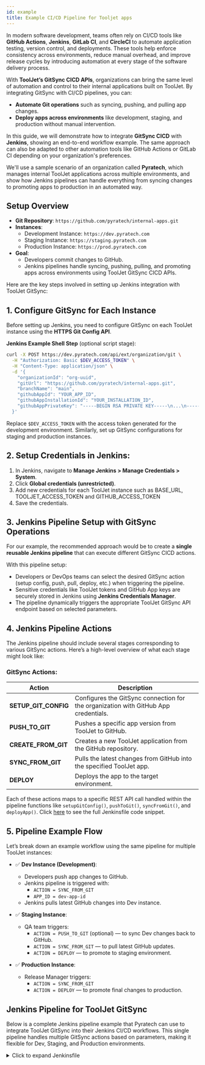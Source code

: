 ```yaml
---
id: example
title: Example CI/CD Pipeline for Tooljet apps
---
```


In modern software development, teams often rely on CI/CD tools like **GitHub Actions**, **Jenkins**, **GitLab CI**, and **CircleCI** to automate application testing, version control, and deployments. These tools help enforce consistency across environments, reduce manual overhead, and improve release cycles by introducing automation at every stage of the software delivery process.

With **ToolJet’s GitSync CICD APIs**, organizations can bring the same level of automation and control to their internal applications built on ToolJet. By integrating GitSync with CI/CD pipelines, you can:
- **Automate Git operations** such as syncing, pushing, and pulling app changes.
- **Deploy apps across environments** like development, staging, and production without manual intervention.

In this guide, we will demonstrate how to integrate **GitSync CICD** with **Jenkins**, showing an end-to-end workflow example. The same approach can also be adapted to other automation tools like GitHub Actions or GitLab CI depending on your organization's preferences.

We'll use a sample scenario of an organization called **Pyratech**, which manages internal ToolJet applications across multiple environments, and show how Jenkins pipelines can handle everything from syncing changes to promoting apps to production in an automated way.


## Setup Overview
- **Git Repository**: `https://github.com/pyratech/internal-apps.git`
- **Instances**:
  - Development Instance: `https://dev.pyratech.com`
  - Staging Instance: `https://staging.pyratech.com`
  - Production Instance: `https://prod.pyratech.com`
- **Goal**:
  - Developers commit changes to GitHub.
  - Jenkins pipelines handle syncing, pushing, pulling, and promoting apps across environments using ToolJet GitSync CICD APIs.


Here are the key steps involved in setting up Jenkins integration with ToolJet GitSync:

## 1. Configure GitSync for Each Instance

Before setting up Jenkins, you need to configure GitSync on each ToolJet instance using the **HTTPS Git Config API**.

**Jenkins Example Shell Step** (optional script stage):
```bash
curl -X POST https://dev.pyratech.com/api/ext/organization/git \
  -H "Authorization: Basic $DEV_ACCESS_TOKEN" \
  -H "Content-Type: application/json" \
  -d '{
    "organizationId": "org-uuid",
    "gitUrl": "https://github.com/pyratech/internal-apps.git",
    "branchName": "main",
    "githubAppId": "YOUR_APP_ID",
    "githubAppInstallationId": "YOUR_INSTALLATION_ID",
    "githubAppPrivateKey": "-----BEGIN RSA PRIVATE KEY-----\n...\n-----END RSA PRIVATE KEY-----"
  }'
```
Replace `$DEV_ACCESS_TOKEN` with the access token generated for the development environment. Similarly, set up GitSync configurations for staging and production instances.


## 2. Setup Credentials in Jenkins:
1. In Jenkins, navigate to **Manage Jenkins > Manage Credentials > System**.
2. Click **Global credentials (unrestricted)**.
3. Add new credentials for each ToolJet instance such as BASE_URL, TOOLJET_ACCESS_TOKEN and GITHUB_ACCESS_TOKEN
4. Save the credentials.

## 3. Jenkins Pipeline Setup with GitSync Operations

For our example, the recommended approach would be to create a **single reusable Jenkins pipeline** that can execute different GitSync CICD actions.

With this pipeline setup:
- Developers or DevOps teams can select the desired GitSync action (setup config, push, pull, deploy, etc.) when triggering the pipeline.
- Sensitive credentials like ToolJet tokens and GitHub App keys are securely stored in Jenkins using **Jenkins Credentials Manager**.
- The pipeline dynamically triggers the appropriate ToolJet GitSync API endpoint based on selected parameters.

## 4. Jenkins Pipeline Actions

The Jenkins pipeline should include several stages corresponding to various GitSync actions. Here’s a high-level overview of what each stage might look like:

### GitSync Actions:
| Action | Description |
|--------|-------------|
| **SETUP_GIT_CONFIG** | Configures the GitSync connection for the organization with GitHub App credentials. |
| **PUSH_TO_GIT** | Pushes a specific app version from ToolJet to GitHub. |
| **CREATE_FROM_GIT** | Creates a new ToolJet application from the GitHub repository. |
| **SYNC_FROM_GIT** | Pulls the latest changes from GitHub into the specified ToolJet app. |
| **DEPLOY** | Deploys the app to the target environment. |

Each of these actions maps to a specific REST API call handled within the pipeline functions like `setupGitConfig()`, `pushToGit()`, `syncFromGit()`, and `deployApp()`. Click [here](/docs/development-lifecycle/cicd/example#jenkins-pipeline-for-tooljet-gitsync) to see the full Jenkinsfile code snippet.

## 5. Pipeline Example Flow 

Let’s break down an example workflow using the same pipeline for multiple ToolJet instances:

- ✅ **Dev Instance (Development)**:
    - Developers push app changes to GitHub.
    - Jenkins pipeline is triggered with:
      - `ACTION = SYNC_FROM_GIT`
      - `APP_ID = dev-app-id`
    - Jenkins pulls latest GitHub changes into Dev instance.

- ✅ **Staging Instance**:
    - QA team triggers:
      - `ACTION = PUSH_TO_GIT` (optional) — to sync Dev changes back to GitHub.
      - `ACTION = SYNC_FROM_GIT` — to pull latest GitHub updates.
      - `ACTION = DEPLOY` — to promote to staging environment.

- ✅ **Production Instance**:
    - Release Manager triggers:
      - `ACTION = SYNC_FROM_GIT`
      - `ACTION = DEPLOY` — to promote final changes to production.

## Jenkins Pipeline for ToolJet GitSync

Below is a complete Jenkins pipeline example that Pyratech can use to integrate ToolJet GitSync into their Jenkins CI/CD workflows. This single pipeline handles multiple GitSync actions based on parameters, making it flexible for Dev, Staging, and Production environments.

<details id="tj-dropdown">
<summary>Click to expand Jenkinsfile</summary>
```
pipeline {
    agent any

    environment {
        TOOLJET_BASE_URL = credentials('TOOLJET_BASE_URL') // Example: https://dev.pyratech.com
        TOOLJET_ACCESS_TOKEN = credentials('TOOLJET_ACCESS_TOKEN')
    }

    parameters {
        choice(
            name: 'ACTION',
            choices: [
                'SETUP_GIT_CONFIG',
                'PUSH_TO_GIT',.to
                'CREATE_FROM_GIT',
                'SYNC_FROM_GIT',
                'DEPLOY'
            ],
            description: 'Select the Git sync action to perform'
        )

        string(name: 'APP_ID', defaultValue: '', description: 'App ID (required for PUSH_TO_GIT, SYNC_FROM_GIT, DEPLOY)')
        string(name: 'VERSION_ID', defaultValue: '', description: 'Version ID (required for PUSH_TO_GIT)')
        string(name: 'COMMIT_MESSAGE', defaultValue: 'Automated commit from Jenkins', description: 'Commit message for PUSH_TO_GIT')
        string(name: 'ORG_ID', defaultValue: '', description: 'Organization ID (required for SETUP_GIT_CONFIG, CREATE_FROM_GIT)')
        string(name: 'GIT_URL', defaultValue: '', description: 'Git HTTPS URL (required for SETUP_GIT_CONFIG)')
        string(name: 'BRANCH_NAME', defaultValue: 'main', description: 'Git branch name (required for SETUP_GIT_CONFIG)')
        string(name: 'GITHUB_APP_ID', defaultValue: '', description: 'GitHub App ID (required for SETUP_GIT_CONFIG)')
        string(name: 'GITHUB_APP_INSTALLATION_ID', defaultValue: '', description: 'GitHub App Installation ID (required for SETUP_GIT_CONFIG)')
        text(name: 'GITHUB_APP_PRIVATE_KEY', defaultValue: '', description: 'GitHub App Private Key PEM (required for SETUP_GIT_CONFIG)')
    }

    stages {
        stage('Perform GitSync Action') {
            steps {
                script {
                    switch (params.ACTION) {
                        case 'SETUP_GIT_CONFIG':
                            validate(params.ORG_ID, 'ORG_ID')
                            validate(params.GIT_URL, 'GIT_URL')
                            validate(params.BRANCH_NAME, 'BRANCH_NAME')
                            validate(params.GITHUB_APP_ID, 'GITHUB_APP_ID')
                            validate(params.GITHUB_APP_INSTALLATION_ID, 'GITHUB_APP_INSTALLATION_ID')
                            validate(params.GITHUB_APP_PRIVATE_KEY, 'GITHUB_APP_PRIVATE_KEY')
                            setupGitConfig()
                            break
                        case 'PUSH_TO_GIT':
                            validate(params.APP_ID, 'APP_ID')
                            validate(params.VERSION_ID, 'VERSION_ID')
                            pushToGit(params.APP_ID, params.VERSION_ID, params.COMMIT_MESSAGE)
                            break
                        case 'CREATE_FROM_GIT':
                            validate(params.APP_ID, 'APP_ID')
                            validate(params.ORG_ID, 'ORG_ID')
                            createFromGit(params.APP_ID, params.ORG_ID)
                            break
                        case 'SYNC_FROM_GIT':
                            validate(params.APP_ID, 'APP_ID')
                            syncFromGit(params.APP_ID)
                            break
                        case 'DEPLOY':
                            validate(params.APP_ID, 'APP_ID')
                            deployApp(params.APP_ID)
                            break
                        default:
                            error "Invalid ACTION selected: ${params.ACTION}"
                    }
                }
            }
        }
    }

    post {
        success {
            echo "✅ GitSync action '${params.ACTION}' completed successfully."
        }
        failure {
            echo "❌ GitSync action '${params.ACTION}' failed. Please check logs."
        }
    }
}

def validate(value, name) {
    if (!value?.trim()) {
        error "Missing required parameter: ${name}"
    }
}

def setupGitConfig() {
    def privateKeyFormatted = params.GITHUB_APP_PRIVATE_KEY.replace('\\n', '\n')
    def payload = [
        organizationId: params.ORG_ID,
        gitUrl: params.GIT_URL,
        branchName: params.BRANCH_NAME,
        githubAppId: params.GITHUB_APP_ID,
        githubAppInstallationId: params.GITHUB_APP_INSTALLATION_ID,
        githubAppPrivateKey: privateKeyFormatted
    ]
    def response = httpRequest(
        httpMode: 'POST',
        url: "${env.TOOLJET_BASE_URL}/api/ext/organization/git",
        contentType: 'APPLICATION_JSON',
        customHeaders: [[name: 'Authorization', value: "Basic ${env.TOOLJET_ACCESS_TOKEN}"]],
        requestBody: groovy.json.JsonOutput.toJson(payload)
    )
    if (response.status != 201) {
        error "Failed to set up Git config. Status: ${response.status}. Response: ${response.content}"
    }
}

def pushToGit(appId, versionId, commitMsg) {
    def payload = [commitMessage: commitMsg]
    def response = httpRequest(
        httpMode: 'POST',
        url: "${env.TOOLJET_BASE_URL}/api/ext/apps/${appId}/versions/${versionId}/git-sync/push",
        contentType: 'APPLICATION_JSON',
        customHeaders: [[name: 'Authorization', value: "Basic ${env.TOOLJET_ACCESS_TOKEN}"]],
        requestBody: groovy.json.JsonOutput.toJson(payload)
    )
    if (response.status != 200) {
        error "Failed to push to Git. Status: ${response.status}. Response: ${response.content}"
    }
}

def createFromGit(appId, orgId) {
    def payload = [
        gitAppId: appId,
        gitVersionId: params.BRANCH_NAME,
        organizationId: orgId
    ]
    def response = httpRequest(
        httpMode: 'POST',
        url: "${env.TOOLJET_BASE_URL}/api/ext/apps?createMode=git",
        contentType: 'APPLICATION_JSON',
        customHeaders: [[name: 'Authorization', value: "Basic ${env.TOOLJET_ACCESS_TOKEN}"]],
        requestBody: groovy.json.JsonOutput.toJson(payload)
    )
    if (response.status != 201) {
        error "Failed to create app from Git. Status: ${response.status}. Response: ${response.content}"
    }
}

def syncFromGit(appId) {
    def response = httpRequest(
        httpMode: 'PUT',
        url: "${env.TOOLJET_BASE_URL}/api/ext/apps/${appId}?createMode=git",
        contentType: 'APPLICATION_JSON',
        customHeaders: [[name: 'Authorization', value: "Basic ${env.TOOLJET_ACCESS_TOKEN}"]]
    )
    if (response.status != 200) {
        error "Failed to sync from Git. Status: ${response.status}. Response: ${response.content}"
    }
}

def deployApp(appId) {
    def response = httpRequest(
        httpMode: 'POST',
        url: "${env.TOOLJET_BASE_URL}/api/ext/apps/${appId}/promote",
        contentType: 'APPLICATION_JSON',
        customHeaders: [[name: 'Authorization', value: "Basic ${env.TOOLJET_ACCESS_TOKEN}"]]
    )
    if (response.status != 200) {
        error "Failed to deploy app. Status: ${response.status}. Response: ${response.content}"
    }
}
```
</details>
